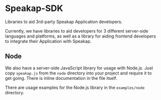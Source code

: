 Speakap-SDK
===========

Libraries to aid 3rd-party Speakap Application developers.

Currently, we have libraries to aid developers for 3 different server-side languages and platforms,
as well as a library for aiding frontend developers to integrate their Application with Speakap.

Node
----------

We also have a server-side JavaScript library for usage with Node.js. Just copy `speakap.js` from
the `node` directory into your project and require it to get going. There is inline documentation in
the file itself.

There are usage examples for the Node.js library in the `examples/node` directory.
